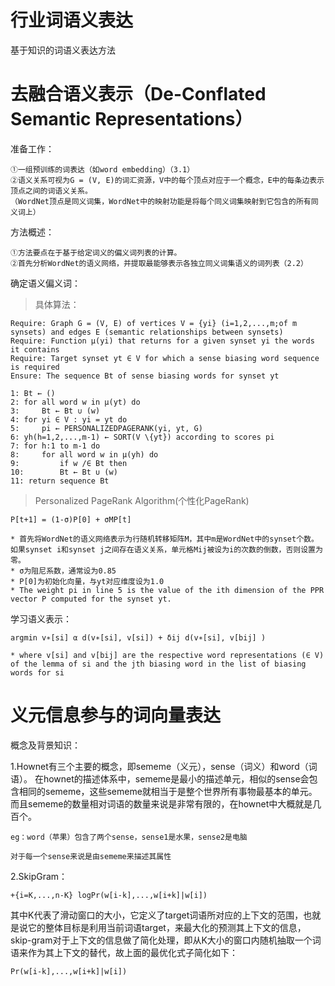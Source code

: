 # 行业词语义表达
基于知识的词语义表达方法

去融合语义表示（De-Conflated Semantic Representations）
=====
准备工作：

    ①一组预训练的词表达（如word embedding）（3.1）
    ②语义关系可视为G = (V, E)的词汇资源，V中的每个顶点对应于一个概念，E中的每条边表示顶点之间的词语义关系。
    （WordNet顶点是同义词集，WordNet中的映射功能是将每个同义词集映射到它包含的所有同义词上）
方法概述：

    ①方法要点在于基于给定词义的偏义词列表的计算。
    ②首先分析WordNet的语义网络，并提取最能够表示各独立同义词集语义的词列表（2.2）
确定语义偏义词：
> 具体算法：
    
    Require: Graph G = (V, E) of vertices V = {yi} (i=1,2,...,m;of m synsets) and edges E (semantic relationships between synsets)
    Require: Function µ(yi) that returns for a given synset yi the words it contains
    Require: Target synset yt ∈ V for which a sense biasing word sequence is required
    Ensure: The sequence Bt of sense biasing words for synset yt
    
    1: Bt ← ()
    2: for all word w in µ(yt) do
    3:     Bt ← Bt ∪ (w)
    4: for yi ∈ V : yi = yt do
    5:     pi ← PERSONALIZEDPAGERANK(yi, yt, G)
    6: yh(h=1,2,...,m-1) ← SORT(V \{yt}) according to scores pi
    7: for h:1 to m-1 do
    8:     for all word w in µ(yh) do
    9:         if w /∈ Bt then
    10:        Bt ← Bt ∪ (w)
    11: return sequence Bt
    
>  Personalized PageRank Algorithm(个性化PageRank)

    P[t+1] = (1-σ)P[0] + σMP[t]
    
    * 首先将WordNet的语义网络表示为行随机转移矩阵M，其中m是WordNet中的synset个数。如果synset i和synset j之间存在语义关系，单元格Mij被设为i的次数的倒数，否则设置为零。
    * σ为阻尼系数，通常设为0.85
    * P[0]为初始化向量，与yt对应维度设为1.0
    * The weight pi in line 5 is the value of the ith dimension of the PPR vector P computed for the synset yt.
学习语义表示：

    argmin v∗[si] α d(v∗[si], v[si]) + δij d(v∗[si], v[bij] )
    
    * where v[si] and v[bij] are the respective word representations (∈ V) of the lemma of si and the jth biasing word in the list of biasing words for si
    
义元信息参与的词向量表达
=====
概念及背景知识：

1.Hownet有三个主要的概念，即sememe（义元），sense（词义）和word（词语）。
  在hownet的描述体系中，sememe是最小的描述单元，相似的sense会包含相同的sememe，这些sememe就相当于是整个世界所有事物最基本的单元。
  而且sememe的数量相对词语的数量来说是非常有限的，在hownet中大概就是几百个。
    
    eg：word（苹果）包含了两个sense，sense1是水果，sense2是电脑
    
    对于每一个sense来说是由sememe来描述其属性
2.SkipGram：

    +{i=K,...,n-K} logPr(w[i-k],...,w[i+k]|w[i]) 
  其中K代表了滑动窗口的大小，它定义了target词语所对应的上下文的范围，也就是说它的整体目标是利用当前词语target，来最大化的预测其上下文的信息，skip-gram对于上下文的信息做了简化处理，即从K大小的窗口内随机抽取一个词语来作为其上下文的替代，故上面的最优化式子简化如下： 
  
    Pr(w[i-k],...,w[i+k]|w[i]) 
    
    
    
    
    
    
    
